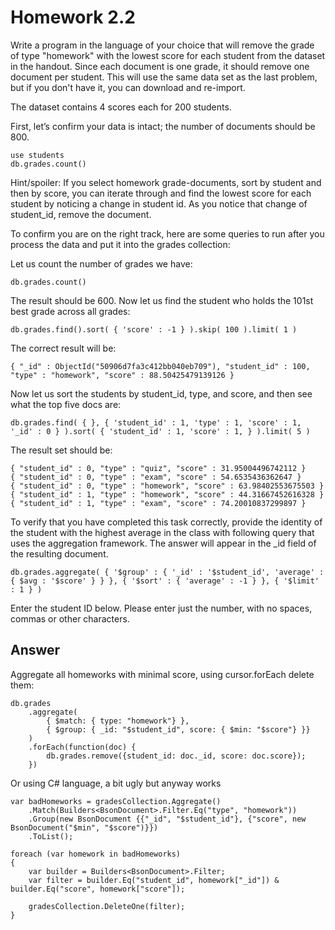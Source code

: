 # Homework 2.2

Write a program in the language of your choice that will remove the grade of type "homework" with the lowest score for each student from the dataset in the handout. Since each document is one grade, it should remove one document per student. This will use the same data set as the last problem, but if you don't have it, you can download and re-import.

The dataset contains 4 scores each for 200 students.

First, let’s confirm your data is intact; the number of documents should be 800.

```
use students
db.grades.count()
```
Hint/spoiler: If you select homework grade-documents, sort by student and then by score, you can iterate through and find the lowest score for each student by noticing a change in student id. As you notice that change of student_id, remove the document.

To confirm you are on the right track, here are some queries to run after you process the data and put it into the grades collection:

Let us count the number of grades we have:

```
db.grades.count()
``` 
The result should be 600. Now let us find the student who holds the 101st best grade across all grades:

```
db.grades.find().sort( { 'score' : -1 } ).skip( 100 ).limit( 1 )
```
The correct result will be:

```
{ "_id" : ObjectId("50906d7fa3c412bb040eb709"), "student_id" : 100, "type" : "homework", "score" : 88.50425479139126 }
```
Now let us sort the students by student_id, type, and score, and then see what the top five docs are:

```
db.grades.find( { }, { 'student_id' : 1, 'type' : 1, 'score' : 1, '_id' : 0 } ).sort( { 'student_id' : 1, 'score' : 1, } ).limit( 5 )
```
The result set should be:

```
{ "student_id" : 0, "type" : "quiz", "score" : 31.95004496742112 }
{ "student_id" : 0, "type" : "exam", "score" : 54.6535436362647 }
{ "student_id" : 0, "type" : "homework", "score" : 63.98402553675503 }
{ "student_id" : 1, "type" : "homework", "score" : 44.31667452616328 }
{ "student_id" : 1, "type" : "exam", "score" : 74.20010837299897 }
```
To verify that you have completed this task correctly, provide the identity of the student with the highest average in the class with following query that uses the aggregation framework. The answer will appear in the _id field of the resulting document.

```
db.grades.aggregate( { '$group' : { '_id' : '$student_id', 'average' : { $avg : '$score' } } }, { '$sort' : { 'average' : -1 } }, { '$limit' : 1 } )
```
Enter the student ID below. Please enter just the number, with no spaces, commas or other characters.

## Answer

Aggregate all homeworks with minimal score, using cursor.forEach delete them:
```
db.grades
    .aggregate(
        { $match: { type: "homework"} },
        { $group: { _id: "$student_id", score: { $min: "$score"} }}
    )
    .forEach(function(doc) {
        db.grades.remove({student_id: doc._id, score: doc.score});
    })
```

Or using C# language, a bit ugly but anyway works
```
var badHomeworks = gradesCollection.Aggregate()
    .Match(Builders<BsonDocument>.Filter.Eq("type", "homework"))
    .Group(new BsonDocument {{"_id", "$student_id"}, {"score", new BsonDocument("$min", "$score")}})
    .ToList();

foreach (var homework in badHomeworks)
{
    var builder = Builders<BsonDocument>.Filter;
    var filter = builder.Eq("student_id", homework["_id"]) & builder.Eq("score", homework["score"]);

    gradesCollection.DeleteOne(filter);
}
```